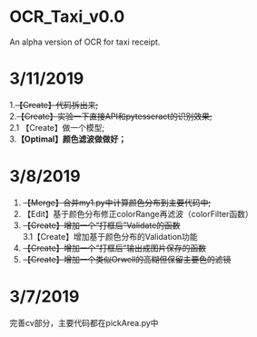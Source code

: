 # OCR_Taxi_v0.0
An alpha version of OCR for taxi receipt.

# 3/11/2019
1.~~【Create】代码拆出来;~~<br>
2.~~【Create】实验一下直接API和pytesseract的识别效果;~~<br>
2.1 【Create】做一个模型;<br>
3.**【Optimal】颜色滤波做做好；**<br>

# 3/8/2019
1. ~~【Merge】合并my1.py中计算颜色分布到主要代码中;~~
2. 【Edit】基于颜色分布修正colorRange再滤波（colorFilter函数）
3. ~~【Create】增加一个“打框后”Validate的函数~~<br>
3.1【Create】增加基于颜色分布的Validation功能
4. ~~【Create】增加一个“打框后”输出成图片保存的函数~~
5. ~~【Create】增加一个类似Orwell的高糊但保留主要色的滤镜~~

# 3/7/2019
完善cv部分，主要代码都在pickArea.py中



